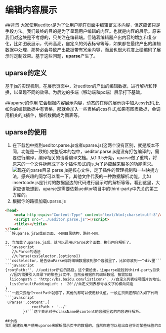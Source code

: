 # 编辑内容展示

##背景
大家使用ueditor是为了让用户能在页面中编辑富文本内容，但这应该只是手段方法。我们最终的目的是为了呈现用户编辑的内容。也就是内容的展示。原来我们对这块是不考虑的，只关注在编辑端。但随着编辑器产出内容的增加和复杂化，比如图表展示，代码高亮，自定义的列表标号等等，如果都在最终产出的编辑数据中处理，那势必会导致产出数据带有冗余内容，而且也很大程度上硬编码了展示时定制效果。基于这些问题，**uparse**产生了。

## uparse的定义 
基于js的实现机制，在展示页面中，对ueditor的产出的编辑数据，进行解析和转换，以呈现不同的效果。为后边的多端（移动端和pc端）展示打下基础。

##uparse的作用
它会根据内容展示内容，动态的在你的展示页中加入css代码,比如你的编辑数据中有表格，那就会加入一些表格的css样式,如果有图表数据，会调用相关的js插件，解析数据成为图表等。

## uparse的使用

1. 在下载包中找到ueditor.parse.js或者uparse.js(这两个没有区别，就是版本不同，功能是一致的).完整版本的包中，ueditor.parse.js是没有打包编译的，需要进行编译，编译相关的请看编译文档。从1.3.5开始，uparse做了重构，将原来的一个文件拆解成了多个插件形式的js,为了适应越来越多的功能需求。![现在的parse目录](images/parse.png) parse.js是核心文件，定了插件的管理机制和一些快捷方法，感兴趣的同学可以看一下。其他文件代表的一种数据解析功能，比如insertcode.js是针对的数据里边的代码进行展示时的解析等等。看到这里，大家应该能想到，uparse是需要依赖ueditor项目中的third-party中先关的第三方库的。
2. 根据你的路径加载uparse.js
```html
<head>
    <meta http-equiv="Content-Type" content="text/html;charset=utf-8"/>
    <script src="../ueditor.parse.js"></script>
    <title></title>
</head>
```将uparse.js记载到页面，不同目录结构，路径不同.

3. 当加载了uparse.js后，就可以调用uParse这个函数，执行内容解析了。
```javascript
   //uParse的语法
   //uParse(cssSelector,[options])
```cssSelector，是告诉uParse你将编辑数据放到那个容器里了，比如你放到一个div里```html <div id="content"><p>dsfsdF</p><p>sdsdf</p></div>```cssSelector就是#content,现在支持3种格式,tag,id,class.也就是你可以渲染页面中多个地方。options是个json对象。基于1.3.5版本，可配置的参数。
```javascript
{rootPath:'', //ueditor所在的路径，这个要给出，让uparse能找到third-party目录
  //因为需要引入目录下的那些js文件，当然会根据你的编辑数据，按需加载
  liiconpath : 'http://bs.baidu.com/listicon/', //自定义列表标号图片的地址，默认是这个地址
  listDefaultPaddingLeft : '20'//自定义列表标号与文字的横向间距
}   
```一般只要给个rootPath就够了，其他的都可以使用默认值。一般在页面底部加入如下代码
```javascript
 uParse('.content',{
            rootPath : '../'
        })```这个表示对于className是content的容器里边的内容进行解析。
        
##小结
我们是建议用户使用uparse来解析展示页中的数据的，当然你也可以给出自己针对某些标签的自定义样式，这个跟uparse是不冲突的.随着可编辑内容的丰富和复杂，展示数据也会变得越来越复杂和难以维护，而且多端展示的需求也越来越强烈。展现数据会变得需要做更多的事情。欢迎大家跟我们进行探讨。
        